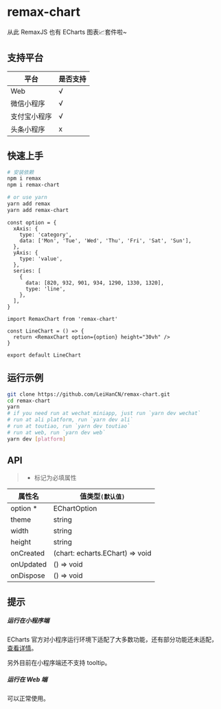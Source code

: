 # remax-chart
从此 RemaxJS 也有 ECharts 图表📈套件啦~

## 支持平台
| 平台            | 是否支持 |
| -------------- | ------- |
| Web            |    √    |
| 微信小程序       |    √    |
| 支付宝小程序     |    √    |
| 头条小程序       |    x    |


## 快速上手

```bash
# 安装依赖
npm i remax
npm i remax-chart

# or use yarn
yarn add remax
yarn add remax-chart

```

```tsx
const option = {
  xAxis: {
    type: 'category',
    data: ['Mon', 'Tue', 'Wed', 'Thu', 'Fri', 'Sat', 'Sun'],
  },
  yAxis: {
    type: 'value',
  },
  series: [
    {
      data: [820, 932, 901, 934, 1290, 1330, 1320],
      type: 'line',
    },
  ],
}

import RemaxChart from 'remax-chart'

const LineChart = () => {
  return <RemaxChart option={option} height="30vh" />
}

export default LineChart
```

## 运行示例
```bash
git clone https://github.com/LeiHanCN/remax-chart.git
cd remax-chart
yarn
# if you need run at wechat miniapp, just run `yarn dev wechat`
# run at ali platform, run `yarn dev ali`
# run at toutiao, run `yarn dev toutiao`
# run at web, run `yarn dev web`
yarn dev [platform]
```

## API
> * 标记为必填属性

| 属性名          | 值类型`(默认值)`                      |
| -------------- | ---------------------------------  |
| option *       | EChartOption                       |
| theme          | string                             |
| width          | string                             |
| height         | string                             |
| onCreated      | (chart: echarts.EChart) => void    |
| onUpdated      | () => void                         |
| onDispose      | () => void                         |

## 提示
##### 运行在小程序端
ECharts 官方对小程序运行环境下适配了大多数功能，还有部分功能还未适配，[查看详情](https://github.com/ecomfe/echarts-for-weixin#%E6%9A%82%E4%B8%8D%E6%94%AF%E6%8C%81%E7%9A%84%E5%8A%9F%E8%83%BD)。

另外目前在小程序端还不支持 tooltip。

##### 运行在 Web 端
可以正常使用。